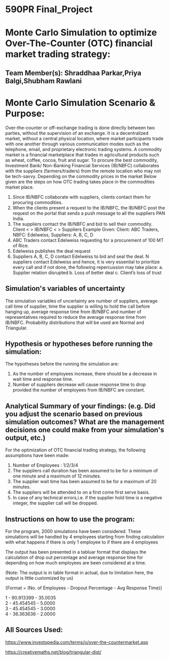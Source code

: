 # 590PR Final_Project

# Monte Carlo Simulation to optimize Over-The-Counter (OTC) financial market trading strategy: 

## Team Member(s): Shraddhaa Parkar,Priya Balgi,Shubham Rawlani


# Monte Carlo Simulation Scenario & Purpose:
Over-the-counter or off-exchange trading is done directly between two parties, without the supervision of an exchange. It is a decentralized market, without a central physical location, where market participants trade with one another through various communication modes such as the telephone, email, and proprietary electronic trading systems.
 A commodity market is a financial marketplace that trades in agricultural products such as wheat, coffee, cocoa, fruit and sugar. To procure the best commodity, Investment Bank/ Non-Banking Financial Services (IB/NBFC) collaborates with the suppliers (farmers/traders) from the remote location who may not be tech-savvy. Depending on the commodity prices in the market
Below given are the steps on how OTC trading takes place in the commodities market place.
  1.	Since IB/NBFC collaborate with suppliers, clients contact them for procuring commodities.
  2.	When the clients present a request to the IB/NBFC, the IB/NBFC post the request on the portal that sends a push message to all the       suppliers PAN India.
  3.	The suppliers contact the IB/NBFC and bid to sell their commodity.
Client < > IB/NBFC < > Suppliers
Example Given:
Client: ABC Traders, NBFC: Edelweiss, Suppliers: A, B, C, D
  1.	ABC Traders contact Edelweiss requesting for a procurement of 100 MT of Rice.
  2.	Edelweiss publishes the deal request 
  3.	Suppliers A, B, C, D contact Edelweiss to bid and seal the deal.
N suppliers contact Edelweiss and hence, it is very essential to prioritize every call and if not done, the following repercussion may take place:
  a.	Supplier relation disrupted
  b.	Loss of better deal
  c.	Client’s loss of trust


## Simulation's variables of uncertainty
The simulation variables of uncertainty are number of suppliers, average call time of supplier, time the supplier is willing to hold the call before hanging up, average response time from IB/NBFC and number of representatives required to reduce the average response time from IB/NBFC. Probability distributions that will be used are Normal and Triangular.

## Hypothesis or hypotheses before running the simulation:
The hypotheses before the running the simulation are:
1.	As the number of employees increase, there should be a decrease in wait time and response time.
2.	Number of suppliers decrease will cause response time to drop provided the number of employees from IB/NBFC are constant. 


## Analytical Summary of your findings: (e.g. Did you adjust the scenario based on previous simulation outcomes?  What are the management decisions one could make from your simulation's output, etc.)
For the optimization of OTC financial trading strategy, the following assumptions have been made:
1. Number of Employees : 1/2/3/4
2. The suppliers call duration has been assumed to be for a minimum of one minute and a maximum of 12 minutes.
3. The supplier wait time has been assumed to be for a maximum of 20 minutes.
4. The suppliers will be attended to on a first come first serve basis.
5. In case of any technical errors,i.e. if the supplier hold time is a negative integer,  the supplier call will be dropped.

## Instructions on how to use the program:
For the program, 2000 simulations have been considered. These simulations will be handled by 4 employees starting from finding calculation with what happens if there is only 1 employee to if there are 4 employees

The output has been presented in a tabluar format that displays the calculation of drop out percentage and average response time for depending on how much employees are been considered at a time.

(Note: The output is in table format in actual, due to limitation here, the output is little customized by us)

{Format = (No. of Employees - Dropout Percentage - Avg Response Time)}

1 - 90.913399 - 35.0035                  
2 - 45.454545 - 5.0000                  
3 - 45.454545 - 3.0000                 
4 - 36.363636 - 2.0000

## All Sources Used:
https://www.investopedia.com/terms/o/over-the-countermarket.asp

https://creativemaths.net/blog/triangular-dist/

